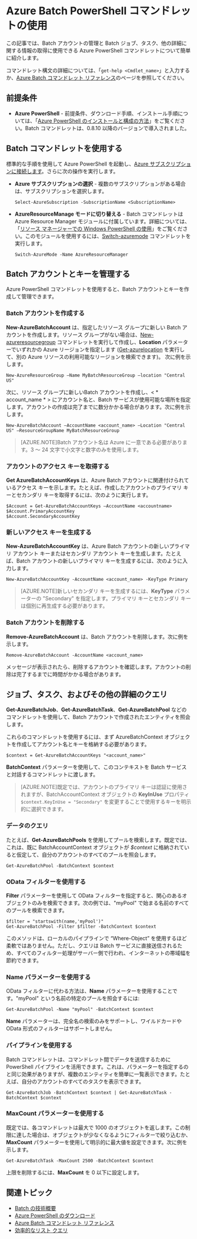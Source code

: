 <properties
   pageTitle="Azure Batch PowerShell コマンドレットの使用 | Microsoft Azure"
   description="Azure Batch サービスの管理に使用される Azure PowerShell コマンドレットを紹介します。"
   services="batch"
   documentationCenter=""
   authors="dlepow"
   manager="timlt"
   editor=""/>

<tags
   ms.service="batch"
   ms.devlang="NA"
   ms.topic="get-started-article"
   ms.tgt_pltfrm="powershell"
   ms.workload="big-compute"
   ms.date="07/08/2015"
   ms.author="danlep"/>

# Azure Batch PowerShell コマンドレットの使用
この記事では、Batch アカウントの管理と Batch ジョブ、タスク、他の詳細に関する情報の取得に使用できる Azure PowerShell コマンドレットについて簡単に紹介します。

コマンドレット構文の詳細については、「`get-help <Cmdlet_name>`」と入力するか、[Azure Batch コマンドレット リファレンス](https://msdn.microsoft.com/library/azure/mt125957.aspx)のページを参照してください。

## 前提条件

* **Azure PowerShell** - 前提条件、ダウンロード手順、インストール手順については、「[Azure PowerShell のインストールと構成の方法](../powershell-install-configure.md)」をご覧ください。Batch コマンドレットは、0.8.10 以降のバージョンで導入されました。

## Batch コマンドレットを使用する

標準的な手順を使用して Azure PowerShell を起動し、[Azure サブスクリプションに接続します](../powershell-install-configure.md#Connect)。さらに次の操作を実行します。

* **Azure サブスクリプションの選択** - 複数のサブスクリプションがある場合は、サブスクリプションを選択します。

    ```
    Select-AzureSubscription -SubscriptionName <SubscriptionName>
    ```

* **AzureResourceManage モードに切り替える** - Batch コマンドレットは Azure Resource Manager モジュールに付属しています。詳細については、「[リソース マネージャーでの Windows PowerShell の使用](../powershell-azure-resource-manager.md)」をご覧ください。このモジュールを使用するには、[Switch-azuremode](https://msdn.microsoft.com/library/dn722470.aspx) コマンドレットを実行します。

    ```
    Switch-AzureMode -Name AzureResourceManager
    ```

## Batch アカウントとキーを管理する

Azure PowerShell コマンドレットを使用すると、Batch アカウントとキーを作成して管理できます。

### Batch アカウントを作成する

**New-AzureBatchAccount** は、指定したリソース グループに新しい Batch アカウントを作成します。リソース グループがない場合は、[New-azureresourcegroup](https://msdn.microsoft.com/library/dn654594.aspx) コマンドレットを実行して作成し、**Location** パラメーターでいずれかの Azure リージョンを指定します ([Get-azurelocation](https://msdn.microsoft.com/library/dn654582.aspx) を実行して、別の Azure リソースの利用可能なリージョンを検索できます)。 次に例を示します。

```
New-AzureResourceGroup –Name MyBatchResourceGroup –location "Central US"
```

次に、リソース グループに新しいBatch アカウントを作成し、< * account_name * > にアカウント名と、Batch サービスが使用可能な場所を指定します。アカウントの作成は完了までに数分かかる場合があります。次に例を示します。

```
New-AzureBatchAccount –AccountName <account_name> –Location "Central US" –ResourceGroupName MyBatchResourceGroup
```

> [AZURE.NOTE]Batch アカウント名は Azure に一意である必要があります。3 ～ 24 文字で小文字と数字のみを使用します。

### アカウントのアクセス キーを取得する
**Get AzureBatchAccountKeys** は、Azure Batch アカウントに関連付けられているアクセス キーを示します。たとえば、作成したアカウントのプライマリ キーとセカンダリ キーを取得するには、次のように実行します。

```
$Account = Get-AzureBatchAccountKeys –AccountName <accountname>
$Account.PrimaryAccountKey
$Account.SecondaryAccountKey
```

### 新しいアクセス キーを生成する
**New-AzureBatchAccountKey** は、Azure Batch アカウントの新しいプライマリ アカウント キーまたはセカンダリ アカウント キーを生成します。たとえば、Batch アカウントの新しいプライマリ キーを生成するには、次のように入力します。

```
New-AzureBatchAccountKey -AccountName <account_name> -KeyType Primary
```

> [AZURE.NOTE]新しいセカンダリ キーを生成するには、**KeyType** パラメーターの "Secondary" を指定します。プライマリ キーとセカンダリ キーは個別に再生成する必要があります。

### Batch アカウントを削除する
**Remove-AzureBatchAccount** は、Batch アカウントを削除します。次に例を示します。

```
Remove-AzureBatchAccount -AccountName <account_name>
```

メッセージが表示されたら、削除するアカウントを確認します。アカウントの削除は完了するまでに時間がかかる場合があります。

## ジョブ、タスク、およびその他の詳細のクエリ

**Get-AzureBatchJob**、**Get-AzureBatchTask**、**Get-AzureBatchPool** などのコマンドレットを使用して、Batch アカウントで作成されたエンティティを照会します。

これらのコマンドレットを使用するには、まず AzureBatchContext オブジェクトを作成してアカウント名とキーを格納する必要があります。

```
$context = Get-AzureBatchAccountKeys "<account_name>"
```

**BatchContext** パラメーターを使用して、このコンテキストを Batch サービスと対話するコマンドレットに渡します。

> [AZURE.NOTE]既定では、アカウントのプライマリ キーは認証に使用されますが、BatchAccountContext オブジェクトの **KeyInUse** プロパティ `$context.KeyInUse = "Secondary"` を変更することで使用するキーを明示的に選択できます。


### データのクエリ

たとえば、**Get-AzureBatchPools** を使用してプールを検索します。既定では、これは、既に BatchAccountContext オブジェクトが *$context* に格納されていると仮定して、自分のアカウントのすべてのプールを照会します。

```
Get-AzureBatchPool -BatchContext $context
```
### OData フィルターを使用する

**Filter** パラメーターを使用して OData フィルターを指定すると、関心のあるオブジェクトのみを検索できます。次の例では、"myPool" で始まる名前のすべてのプールを検索できます。

```
$filter = "startswith(name,'myPool')"
Get-AzureBatchPool -Filter $filter -BatchContext $context
```

このメソッドは、ローカルのパイプラインで “Where-Object” を使用するほど柔軟ではありません。ただし、クエリは Batch サービスに直接送信されるため、すべてのフィルター処理がサーバー側で行われ、インターネットの帯域幅を節約できます。

### Name パラメーターを使用する

OData フィルターに代わる方法は、**Name** パラメーターを使用することです。"myPool" という名前の特定のプールを照会するには:

```
Get-AzureBatchPool -Name "myPool" -BatchContext $context

```
**Name** パラメーターは、完全名の検索のみをサポートし、ワイルドカードや OData 形式のフィルターはサポートしません。

### パイプラインを使用する

Batch コマンドレットは、コマンドレット間でデータを送信するために PowerShell パイプラインを活用できます。これは、パラメーターを指定するのと同じ効果がありますが、複数のエンティティを簡単に一覧表示できます。たとえば、自分のアカウントのすべてのタスクを表示できます。

```
Get-AzureBatchJob -BatchContext $context | Get-AzureBatchTask -BatchContext $context
```

### MaxCount パラメーターを使用する

既定では、各コマンドレットは最大で 1000 のオブジェクトを返します。この制限に達した場合は、オブジェクトが少なくなるようにフィルターで絞り込むか、**MaxCount** パラメーターを使用して明示的に最大値を設定できます。次に例を示します。

```
Get-AzureBatchTask -MaxCount 2500 -BatchContext $context

```

上限を削除するには、**MaxCount** を 0 以下に設定します。

## 関連トピック
* [Batch の技術概要](batch-technical-overview.md)
* [Azure PowerShell のダウンロード](http://go.microsoft.com/p/?linkid=9811175)
* [Azure Batch コマンドレット リファレンス](https://msdn.microsoft.com/library/azure/mt125957.aspx)
* [効率的なリスト クエリ](batch-efficient-list-queries.md)

<!---HONumber=July15_HO4-->